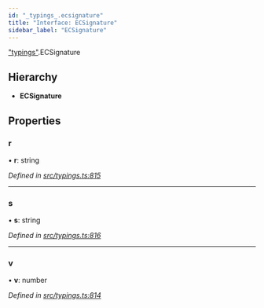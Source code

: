 ```yaml
---
id: "_typings_.ecsignature"
title: "Interface: ECSignature"
sidebar_label: "ECSignature"
---
```


["typings"](../modules/_typings_.md).ECSignature

## Hierarchy

* **ECSignature**

## Properties

### r

•  **r**: string

*Defined in [src/typings.ts:815](https://github.com/trustlines-protocol/clientlib/blob/a897659/src/typings.ts#L815)*

___

### s

•  **s**: string

*Defined in [src/typings.ts:816](https://github.com/trustlines-protocol/clientlib/blob/a897659/src/typings.ts#L816)*

___

### v

•  **v**: number

*Defined in [src/typings.ts:814](https://github.com/trustlines-protocol/clientlib/blob/a897659/src/typings.ts#L814)*
